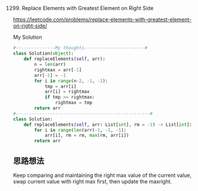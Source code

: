 ## 
1299. Replace Elements with Greatest Element on Right Side

https://leetcode.com/problems/replace-elements-with-greatest-element-on-right-side/

My Solution

```python
#---------------My thoughts-----------------------#
class Solution(object):
    def replaceElements(self, arr):
        n = len(arr)
        rightmax = arr[-1]
        arr[-1] = -1
        for i in range(n-2, -1, -1):
            tmp = arr[i]
            arr[i] = rightmax
            if tmp >= rightmax:
                rightmax = tmp
        return arr
#---------------------------------------------------#
class Solution:
    def replaceElements(self, arr: List[int], rm = -1) -> List[int]:
        for i in range(len(arr)-1, -1, -1):
            arr[i], rm = rm, max(rm, arr[i])
        return arr
```

## 思路想法

Keep comparing and maintaining the right max value of the current value, swap current value with right max first, then update the maxright.
